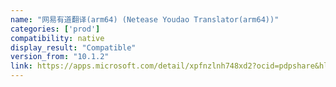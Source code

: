 ```yaml
---
name: "网易有道翻译(arm64) (Netease Youdao Translator(arm64))"
categories: ['prod']
compatibility: native
display_result: "Compatible"
version_from: "10.1.2"
link: https://apps.microsoft.com/detail/xpfnzlnh748xd2?ocid=pdpshare&hl=zh-cn&gl=TW
---
```

